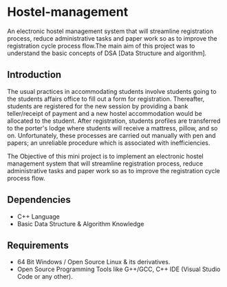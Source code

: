 # Hostel-management
An electronic hostel management system that will streamline registration process, reduce administrative tasks and paper work so as to improve the registration cycle process flow.The main aim of this project was to understand the basic concepts of DSA [Data Structure and algorithm].
## Introduction

The usual practices in accommodating students involve students going to the students affairs office to fill out a form for registration. Thereafter, students are registered for the new session by providing a bank teller/receipt of payment and a new hostel accommodation would be allocated to the student. After registration, students profiles are transferred to the porter's lodge where students will receive a mattress, pillow, and so on. Unfortunately, these processes are carried out manually with pen and papers; an unreliable procedure which is associated with inefficiencies.

The Objective of this mini project is to implement an electronic hostel management system that will streamline registration process, reduce administrative tasks and paper work so as to improve the registration cycle process flow.
## Dependencies
* C++ Language
* Basic Data Structure & Algorithm Knowledge

## Requirements
* 64 Bit Windows / Open Source Linux & its derivatives.
* Open Source Programming Tools like G++/GCC, C++ IDE (Visual Studio Code or any other).
